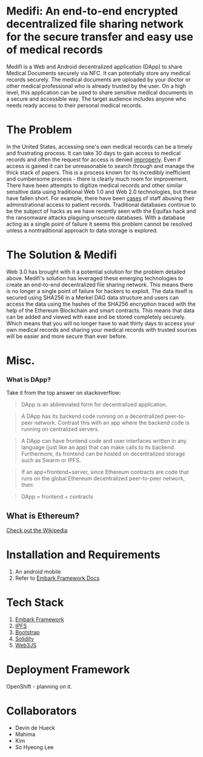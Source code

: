 # Medifi: An end-to-end encrypted decentralized file sharing network for the secure transfer and easy use of medical records
Medifi is a Web and Android decentralized application (DApp) to share Medical Documents securely via NFC. It can potentially store any medical records securely. The medical documents are uploaded by your doctor or other medical professional who is already trusted by the user. On a high level, this application can be used to share sensitive medical documents in a secure and accessible way. The target audience includes anyone who needs ready access to their personal medical records. 

# The Problem
In the United States, accessing one's own medical records can be a timely and frustrating process. It can take 30 days to gain access to medical records and often the request for access is denied [improperly](https://health.usnews.com/health-news/patient-advice/articles/2014/06/05/how-to-get-access-to-your-hospital-records). Even if access is gained it can be unreasonable to search through and manage the thick stack of papers. This is a process known for its incredibly inefficient and cumbersome process - there is clearly much room for improvement.
There have been attempts to digitize medical records and other similar sensitive data using traditional Web 1.0 and Web 2.0 technologies, but these have fallen short. For example, there have been [cases](http://medicaleconomics.modernmedicine.com/medical-economics/news/yes-staff-snooping-medical-records-privacy-breach) of staff abusing their adminstrational access to patient records. Traditional databases continue to be the subject of hacks as we have recently seen with the Equifax hack and the ransomware attacks plaguing unsecure databases. With a database acting as a single point of failure it seems this problem cannot be resolved unless a nontraditional approach to data storage is explored.

# The Solution & Medifi
Web 3.0 has brought with it a potential solution for the problem detailed above. Medifi's solution has leveraged these emerging technologies to create an end-to-end decentralized file sharing network. This means there is no longer a single point of failure for hackers to exploit. The data itself is secured using SHA256 in a Merkel DAG data structure and users can access the data using the hashes of the SHA256 encryption traced with the help of the Ethereum Blockchain and smart contracts. This means that data can be added and viewed with ease and be stored completely securely. Which means that you will no longer have to wait thirty days to access your own medical records and sharing your medical records with trusted sources will be easier and more secure than ever before.

# Misc.

### What is DApp?
Take it from the top answer on stackoverflow:

> DApp is an abbreviated form for decentralized application.

> A DApp has its backend code running on a decentralized peer-to-peer network. Contrast this with an app where the backend code is running on centralized servers.

> A DApp can have frontend code and user interfaces written in any language (just like an app) that can make calls to its backend. Furthermore, its frontend can be hosted on decentralized storage such as Swarm or IPFS.

> If an app=frontend+server, since Ethereum contracts are code that runs on the global Ethereum decentralized peer-to-peer network, then:

> DApp = frontend + contracts

## What is Ethereum?
[Check out the Wikipedia](https://en.wikipedia.org/wiki/Ethereum)

# Installation and Requirements

1. An android mobile
2. Refer to [Embark Framework Docs](https://github.com/iurimatias/embark-framework)

# Tech Stack

1. [Embark Framework](https://github.com/iurimatias/embark-framework)
2. [IPFS](https://ipfs.io)
3. [Bootstrap](http://getbootstrap.com/)
4. [Solidity](https://github.com/ethereum/solidity)
5. [Web3JS](https://github.com/ethereum/web3.js/)

# Deployment Framework

OpenShift - planning on it.

# Collaborators

- Devin de Hueck
- Mahima
- Kim
- So Hyeong Lee
